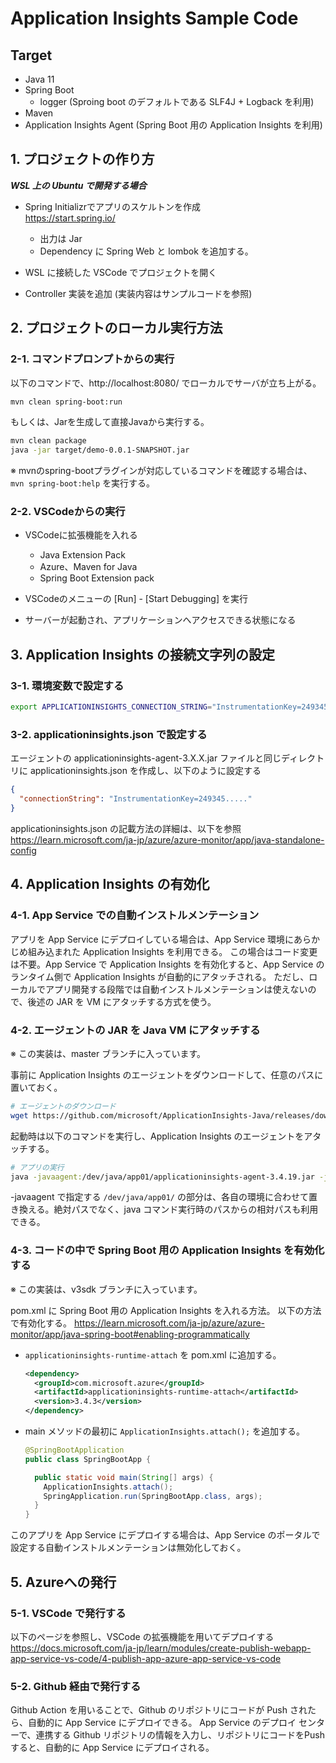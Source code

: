 # Application Insights Sample Code
## Target
* Java 11 
* Spring Boot
  * logger (Sproing boot のデフォルトである SLF4J + Logback を利用)
* Maven
* Application Insights Agent (Spring Boot 用の Application Insights を利用)

## 1. プロジェクトの作り方
***WSL 上の Ubuntu で開発する場合***

* Spring Initializrでアプリのスケルトンを作成   
  https://start.spring.io/
  * 出力は Jar
  * Dependency に Spring Web と lombok を追加する。

* WSL に接続した VSCode でプロジェクトを開く

* Controller 実装を追加 (実装内容はサンプルコードを参照)

## 2. プロジェクトのローカル実行方法
### 2-1. コマンドプロンプトからの実行


以下のコマンドで、http://localhost:8080/ でローカルでサーバが立ち上がる。

``` bash
mvn clean spring-boot:run 
```

もしくは、Jarを生成して直接Javaから実行する。

``` bash
mvn clean package
java -jar target/demo-0.0.1-SNAPSHOT.jar
```

※ mvnのspring-bootプラグインが対応しているコマンドを確認する場合は、```mvn spring-boot:help``` を実行する。

### 2-2. VSCodeからの実行
* VSCodeに拡張機能を入れる
  * Java Extension Pack
  * Azure、Maven for Java
  * Spring Boot Extension pack

* VSCodeのメニューの [Run] - [Start Debugging] を実行

* サーバーが起動され、アプリケーションへアクセスできる状態になる

## 3. Application Insights の接続文字列の設定
### 3-1. 環境変数で設定する
``` bash
export APPLICATIONINSIGHTS_CONNECTION_STRING="InstrumentationKey=249345....."
```

### 3-2. applicationinsights.json で設定する
エージェントの applicationinsights-agent-3.X.X.jar ファイルと同じディレクトリに applicationinsights.json を作成し、以下のように設定する

``` JSON
{
  "connectionString": "InstrumentationKey=249345....."
}
```
applicationinsights.json の記載方法の詳細は、以下を参照
https://learn.microsoft.com/ja-jp/azure/azure-monitor/app/java-standalone-config



## 4. Application Insights の有効化
### 4-1. App Service での自動インストルメンテーション
アプリを App Service にデプロイしている場合は、App Service 環境にあらかじめ組み込まれた Application Insights を利用できる。
この場合はコード変更は不要。App Service で Application Insights を有効化すると、App Service のランタイム側で Application Insights が自動的にアタッチされる。
ただし、ローカルでアプリ開発する段階では自動インストルメンテーションは使えないので、後述の JAR を VM にアタッチする方式を使う。

### 4-2. エージェントの JAR を Java VM にアタッチする
※ この実装は、master ブランチに入っています。

事前に Application Insights のエージェントをダウンロードして、任意のパスに置いておく。
``` Bash
# エージェントのダウンロード 
wget https://github.com/microsoft/ApplicationInsights-Java/releases/download/3.4.19/applicationinsights-agent-3.4.19.jar
```

起動時は以下のコマンドを実行し、Application Insights のエージェントをアタッチする。

``` Bash
# アプリの実行
java -javaagent:/dev/java/app01/applicationinsights-agent-3.4.19.jar -jar target/demo-0.0.1-SNAPSHOT.jar
```

-javaagent で指定する ```/dev/java/app01/``` の部分は、各自の環境に合わせて置き換える。絶対パスでなく、java コマンド実行時のパスからの相対パスも利用できる。


### 4-3. コードの中で Spring Boot 用の Application Insights を有効化する
※ この実装は、v3sdk ブランチに入っています。

pom.xml に Spring Boot 用の Application Insights を入れる方法。
以下の方法で有効化する。
https://learn.microsoft.com/ja-jp/azure/azure-monitor/app/java-spring-boot#enabling-programmatically

  * ```applicationinsights-runtime-attach``` を pom.xml に追加する。
    ``` XML
    <dependency>
      <groupId>com.microsoft.azure</groupId>
      <artifactId>applicationinsights-runtime-attach</artifactId>
      <version>3.4.3</version>
    </dependency>
    ```
  * main メソッドの最初に ```ApplicationInsights.attach();``` を追加する。
    ``` Java
    @SpringBootApplication
    public class SpringBootApp {

      public static void main(String[] args) {
        ApplicationInsights.attach();
        SpringApplication.run(SpringBootApp.class, args);
      }
    }
    ```
このアプリを App Service にデプロイする場合は、App Service のポータルで設定する自動インストルメンテーションは無効化しておく。


## 5. Azureへの発行
### 5-1. VSCode で発行する
以下のページを参照し、VSCode の拡張機能を用いてデプロイする
https://docs.microsoft.com/ja-jp/learn/modules/create-publish-webapp-app-service-vs-code/4-publish-app-azure-app-service-vs-code


### 5-2. Github 経由で発行する
Github Action を用いることで、Github のリポジトリにコードが Push されたら、自動的に App Service にデプロイできる。
App Service のデプロイ センターで、連携する Github リポジトリの情報を入力し、リポジトリにコードをPushすると、自動的に App Service にデプロイされる。

